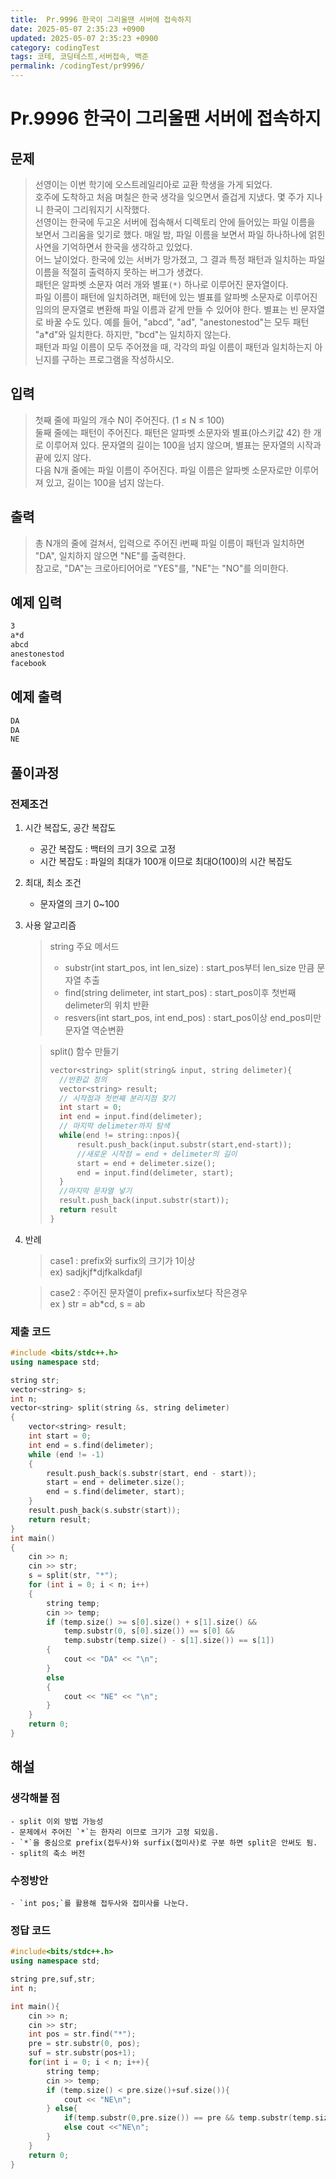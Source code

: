```yaml
---
title:  Pr.9996 한국이 그리울땐 서버에 접속하지
date: 2025-05-07 2:35:23 +0900
updated: 2025-05-07 2:35:23 +0900
category: codingTest
tags: 코테, 코딩테스트,서버접속, 백준
permalink: /codingTest/pr9996/
---
```

# Pr.9996 한국이 그리울땐 서버에 접속하지
## 문제
> 선영이는 이번 학기에 오스트레일리아로 교환 학생을 가게 되었다. </br>
> 호주에 도착하고 처음 며칠은 한국 생각을 잊으면서 즐겁게 지냈다. 몇 주가 지나니 한국이 그리워지기 시작했다. </br>
> 선영이는 한국에 두고온 서버에 접속해서 디렉토리 안에 들어있는 파일 이름을 보면서 그리움을 잊기로 했다. 매일 밤, 파일 이름을 보면서 파일 하나하나에 얽힌 사연을 기억하면서 한국을 생각하고 있었다.</br>
> 어느 날이었다. 한국에 있는 서버가 망가졌고, 그 결과 특정 패턴과 일치하는 파일 이름을 적절히 출력하지 못하는 버그가 생겼다.</br>
> 패턴은 알파벳 소문자 여러 개와 별표`(*)` 하나로 이루어진 문자열이다.</br>
> 파일 이름이 패턴에 일치하려면, 패턴에 있는 별표를 알파벳 소문자로 이루어진 임의의 문자열로 변환해 파일 이름과 같게 만들 수 있어야 한다. 별표는 빈 문자열로 바꿀 수도 있다. 예를 들어, "abcd", "ad", "anestonestod"는 모두 패턴 "a*d"와 일치한다. 하지만, "bcd"는 일치하지 않는다.</br>
> 패턴과 파일 이름이 모두 주어졌을 때, 각각의 파일 이름이 패턴과 일치하는지 아닌지를 구하는 프로그램을 작성하시오.</br>
## 입력
> 첫째 줄에 파일의 개수 N이 주어진다. (1 ≤ N ≤ 100) </br>
> 둘째 줄에는 패턴이 주어진다. 패턴은 알파벳 소문자와 별표(아스키값 42) 한 개로 이루어져 있다. 문자열의 길이는 100을 넘지 않으며, 별표는 문자열의 시작과 끝에 있지 않다.</br>
> 다음 N개 줄에는 파일 이름이 주어진다. 파일 이름은 알파벳 소문자로만 이루어져 있고, 길이는 100을 넘지 않는다.</br>
## 출력
> 총 N개의 줄에 걸쳐서, 입력으로 주어진 i번째 파일 이름이 패턴과 일치하면 "DA", 일치하지 않으면 "NE"를 출력한다.</br>
> 참고로, "DA"는 크로아티어어로 "YES"를, "NE"는 "NO"를 의미한다.</br>

## 예제 입력

```markdown
3
a*d
abcd
anestonestod
facebook
```

## 예제 출력

```markdown
DA
DA
NE
```


## 풀이과정
### 전제조건
1. 시간 복잡도, 공간 복잡도
    - 공간 복잡도 : 백터의 크기 3으로 고정
    - 시간 복잡도 : 파일의 최대가 100개 이므로 최대O(100)의 시간 복잡도
2. 최대, 최소 조건
    - 문자열의 크기 0~100
3. 사용 알고리즘
    > string 주요 메서드
    > - substr(int start_pos, int len_size) : start_pos부터 len_size 만큼 문자열 추출
    > - find(string delimeter, int start_pos) : start_pos이후 첫번째 delimeter의 위치 반환
    > - resvers(int start_pos, int end_pos) : start_pos이상 end_pos미만 문자열 역순변환

    > split() 함수 만들기
    > ```cpp
    > vector<string> split(string& input, string delimeter){
    >   //반환값 정의
    >   vector<string> result;       
    >   // 시작점과 첫번째 분리지점 찾기
    >   int start = 0;
    >   int end = input.find(delimeter);
    >   // 마지막 delimeter까지 탐색
    >   while(end != string::npos){
    >       result.push_back(input.substr(start,end-start));
    >       //새로운 시작점 = end + delimeter의 길이
    >       start = end + delimeter.size();
    >       end = input.find(delimeter, start);
    >   }
    >   //마지막 문자열 넣기
    >   result.push_back(input.substr(start));
    >   return result
    > }
    >```

4. 반례
    > case1 : prefix와 surfix의 크기가 1이상 </br>
    > ex) sadjkjf*djfkalkdafjl

    > case2 : 주어진 문자열이 prefix+surfix보다 작은경우</br>
    > ex ) str = ab*cd, s = ab

### 제출 코드
```cpp
#include <bits/stdc++.h>
using namespace std;

string str;
vector<string> s;
int n;
vector<string> split(string &s, string delimeter)
{
    vector<string> result;
    int start = 0;
    int end = s.find(delimeter);
    while (end != -1)
    {
        result.push_back(s.substr(start, end - start));
        start = end + delimeter.size();
        end = s.find(delimeter, start);
    }
    result.push_back(s.substr(start));
    return result;
}
int main()
{
    cin >> n;
    cin >> str;
    s = split(str, "*");
    for (int i = 0; i < n; i++)
    {
        string temp;
        cin >> temp;
        if (temp.size() >= s[0].size() + s[1].size() &&
            temp.substr(0, s[0].size()) == s[0] &&
            temp.substr(temp.size() - s[1].size()) == s[1])
        {
            cout << "DA" << "\n";
        }
        else
        {
            cout << "NE" << "\n";
        }
    }
    return 0;
}

```

## 해설
### 생각해볼 점
    - split 이외 방법 가능성
    - 문제에서 주어진 `*`는 한자리 이므로 크기가 고정 되있음.
    - `*`을 중심으로 prefix(접두사)와 surfix(접미사)로 구분 하면 split은 안써도 됨.
    - split의 축소 버전

### 수정방안
    - `int pos;`를 활용해 접두사와 접미사를 나눈다.
    
### 정답 코드
```cpp
#include<bits/stdc++.h>
using namespace std;

string pre,suf,str;
int n;

int main(){
    cin >> n;
    cin >> str;
    int pos = str.find("*");
    pre = str.substr(0, pos);
    suf = str.substr(pos+1);
    for(int i = 0; i < n; i++){
        string temp;
        cin >> temp;
        if (temp.size() < pre.size()+suf.size()){
            cout << "NE\n";
        } else{
            if(temp.substr(0,pre.size()) == pre && temp.substr(temp.size()-suf.size()) == suf) cout << "DA\n";
            else cout <<"NE\n";
        }
    }
    return 0;
}
```

